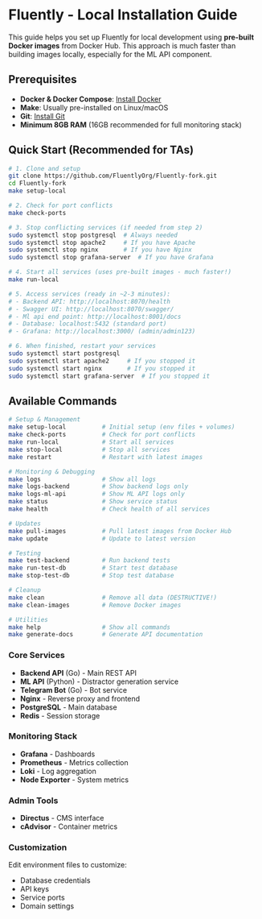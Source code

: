 # Fluently - Local Installation Guide

This guide helps you set up Fluently for local development using **pre-built Docker images** from Docker Hub. This approach is much faster than building images locally, especially for the ML API component.

## Prerequisites

- **Docker & Docker Compose**: [Install Docker](https://docs.docker.com/get-docker/)
- **Make**: Usually pre-installed on Linux/macOS
- **Git**: [Install Git](https://git-scm.com/downloads)
- **Minimum 8GB RAM** (16GB recommended for full monitoring stack)

## Quick Start (Recommended for TAs)

```bash
# 1. Clone and setup
git clone https://github.com/FluentlyOrg/Fluently-fork.git
cd Fluently-fork
make setup-local

# 2. Check for port conflicts
make check-ports

# 3. Stop conflicting services (if needed from step 2)
sudo systemctl stop postgresql  # Always needed
sudo systemctl stop apache2     # If you have Apache
sudo systemctl stop nginx       # If you have Nginx  
sudo systemctl stop grafana-server  # If you have Grafana

# 4. Start all services (uses pre-built images - much faster!)
make run-local

# 5. Access services (ready in ~2-3 minutes):
# - Backend API: http://localhost:8070/health
# - Swagger UI: http://localhost:8070/swagger/
# - Ml api end point: http://localhost:8001/docs
# - Database: localhost:5432 (standard port)
# - Grafana: http://localhost:3000/ (admin/admin123)

# 6. When finished, restart your services
sudo systemctl start postgresql
sudo systemctl start apache2     # If you stopped it
sudo systemctl start nginx       # If you stopped it
sudo systemctl start grafana-server  # If you stopped it
```

## Available Commands

```bash
# Setup & Management
make setup-local          # Initial setup (env files + volumes)
make check-ports          # Check for port conflicts
make run-local            # Start all services
make stop-local           # Stop all services
make restart              # Restart with latest images

# Monitoring & Debugging
make logs                 # Show all logs
make logs-backend         # Show backend logs only
make logs-ml-api          # Show ML API logs only
make status               # Show service status
make health               # Check health of all services

# Updates
make pull-images          # Pull latest images from Docker Hub
make update               # Update to latest version

# Testing
make test-backend         # Run backend tests
make run-test-db          # Start test database
make stop-test-db         # Stop test database

# Cleanup
make clean                # Remove all data (DESTRUCTIVE!)
make clean-images         # Remove Docker images

# Utilities
make help                 # Show all commands
make generate-docs        # Generate API documentation
```

### Core Services
- **Backend API** (Go) - Main REST API
- **ML API** (Python) - Distractor generation service  
- **Telegram Bot** (Go) - Bot service
- **Nginx** - Reverse proxy and frontend
- **PostgreSQL** - Main database
- **Redis** - Session storage

### Monitoring Stack  
- **Grafana** - Dashboards
- **Prometheus** - Metrics collection
- **Loki** - Log aggregation
- **Node Exporter** - System metrics

### Admin Tools
- **Directus** - CMS interface
- **cAdvisor** - Container metrics

### Customization
Edit environment files to customize:
- Database credentials
- API keys
- Service ports
- Domain settings
